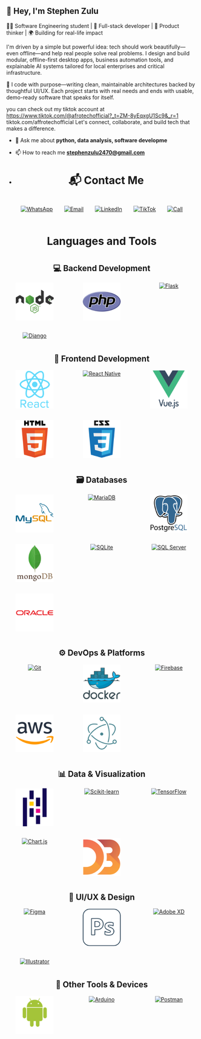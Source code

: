 ## 👋 Hey, I'm Stephen Zulu

🧑‍💻 Software Engineering student | 🔌 Full-stack developer | 🧠 Product thinker | 🌍 Building for real-life impact

I'm driven by a simple but powerful idea: tech should work beautifully—even offline—and help real people solve real problems. I design and build modular, offline-first desktop apps, business automation tools, and explainable AI systems tailored for local enterprises and critical infrastructure.

🚀 I code with purpose—writing clean, maintainable architectures backed by thoughtful UI/UX. Each project starts with real needs and ends with usable, demo-ready software that speaks for itself.

you can check out my tiktok account at https://www.tiktok.com/@afrotechofficial?_t=ZM-8yEqxgU1Sc9&_r=1
tiktok.com/affrotechofficial 
Let's connect, collaborate, and build tech that makes a difference.

- 💬 Ask me about **python, data analysis, software developme**

- 📫 How to reach me **stephenzulu2470@gmail.com**
- <h1 align="center">📬 Contact Me</h1>

<div style="display: flex; justify-content: center; align-items: center; flex-wrap: wrap; gap: 30px; padding: 20px;">

  <!-- WhatsApp -->
  <a href="https://wa.me/260979171520" target="_blank">
    <img src="https://img.icons8.com/color/96/000000/whatsapp.png" alt="WhatsApp"/>
  </a>

  <!-- Email -->
  <a href="mailto:stephenzulu2470@gmail.com" target="_blank">
    <img src="https://img.icons8.com/color/96/000000/gmail-new.png" alt="Email"/>
  </a>

  <!-- LinkedIn -->
  <a href="https://www.linkedin.com/in/stephen-zulu-41a4a6321?utm_source=share&utm_campaign=share_via&utm_content=profile&utm_medium=ios_app https://www.linkedin.com/in/stephenzulu2470" target="_blank">
    <img src="https://img.icons8.com/color/96/000000/linkedin.png" alt="LinkedIn"/>
  </a>

  <!-- TikTok -->
  <a href="https://www.tiktok.com/@afrotechofficial" target="_blank">
    <img src="https://img.icons8.com/color/96/000000/tiktok--v1.png" alt="TikTok"/>
  </a>

  <!-- Call -->
  <a href="tel:+260979171520" target="_blank">
    <img src="https://img.icons8.com/color/96/000000/phone.png" alt="Call"/>
  </a>

</div>

<h1 align="center">Languages and Tools</h1>

<!-- 💻 Backend -->
<h2 style="margin-top: 40px; text-align:center;">💻 Backend Development</h2>
<div style="display: grid; grid-template-columns: repeat(auto-fit, minmax(120px, 1fr)); gap: 28px; justify-items: center;">
  <a href="https://nodejs.org"><img src="https://raw.githubusercontent.com/devicons/devicon/master/icons/nodejs/nodejs-original-wordmark.svg" alt="Node.js" width="100"/></a>
  <a href="https://www.php.net"><img src="https://raw.githubusercontent.com/devicons/devicon/master/icons/php/php-original.svg" alt="PHP" width="100"/></a>
  <a href="https://flask.palletsprojects.com/"><img src="https://www.vectorlogo.zone/logos/pocoo_flask/pocoo_flask-icon.svg" alt="Flask" width="100"/></a>
  <a href="https://www.djangoproject.com/"><img src="https://cdn.worldvectorlogo.com/logos/django.svg" alt="Django" width="100"/></a>
</div>

<!-- 🎨 Frontend -->
<h2 style="margin-top: 40px; text-align:center;">🎨 Frontend Development</h2>
<div style="display: grid; grid-template-columns: repeat(auto-fit, minmax(120px, 1fr)); gap: 28px; justify-items: center;">
  <a href="https://reactjs.org/"><img src="https://raw.githubusercontent.com/devicons/devicon/master/icons/react/react-original-wordmark.svg" alt="React" width="100"/></a>
  <a href="https://reactnative.dev/"><img src="https://reactnative.dev/img/header_logo.svg" alt="React Native" width="100"/></a>
  <a href="https://vuejs.org/"><img src="https://raw.githubusercontent.com/devicons/devicon/master/icons/vuejs/vuejs-original-wordmark.svg" alt="Vue.js" width="100"/></a>
  <a href="https://www.w3.org/html/"><img src="https://raw.githubusercontent.com/devicons/devicon/master/icons/html5/html5-original-wordmark.svg" alt="HTML5" width="100"/></a>
  <a href="https://www.w3schools.com/css/"><img src="https://raw.githubusercontent.com/devicons/devicon/master/icons/css3/css3-original-wordmark.svg" alt="CSS3" width="100"/></a>
</div>

<!-- 🗃️ Databases -->
<h2 style="margin-top: 40px; text-align:center;">🗃️ Databases</h2>
<div style="display: grid; grid-template-columns: repeat(auto-fit, minmax(120px, 1fr)); gap: 28px; justify-items: center;">
  <a href="https://www.mysql.com/"><img src="https://raw.githubusercontent.com/devicons/devicon/master/icons/mysql/mysql-original-wordmark.svg" alt="MySQL" width="100"/></a>
  <a href="https://mariadb.org/"><img src="https://www.vectorlogo.zone/logos/mariadb/mariadb-icon.svg" alt="MariaDB" width="100"/></a>
  <a href="https://www.postgresql.org"><img src="https://raw.githubusercontent.com/devicons/devicon/master/icons/postgresql/postgresql-original-wordmark.svg" alt="PostgreSQL" width="100"/></a>
  <a href="https://www.mongodb.com/"><img src="https://raw.githubusercontent.com/devicons/devicon/master/icons/mongodb/mongodb-original-wordmark.svg" alt="MongoDB" width="100"/></a>
  <a href="https://www.sqlite.org/"><img src="https://www.vectorlogo.zone/logos/sqlite/sqlite-icon.svg" alt="SQLite" width="100"/></a>
  <a href="https://www.microsoft.com/en-us/sql-server"><img src="https://www.svgrepo.com/show/303229/microsoft-sql-server-logo.svg" alt="SQL Server" width="100"/></a>
  <a href="https://www.oracle.com/"><img src="https://raw.githubusercontent.com/devicons/devicon/master/icons/oracle/oracle-original.svg" alt="Oracle" width="100"/></a>
</div>

<!-- ⚙️ DevOps & Platforms -->
<h2 style="margin-top: 40px; text-align:center;">⚙️ DevOps & Platforms</h2>
<div style="display: grid; grid-template-columns: repeat(auto-fit, minmax(120px, 1fr)); gap: 28px; justify-items: center;">
  <a href="https://git-scm.com/"><img src="https://www.vectorlogo.zone/logos/git-scm/git-scm-icon.svg" alt="Git" width="100"/></a>
  <a href="https://www.docker.com/"><img src="https://raw.githubusercontent.com/devicons/devicon/master/icons/docker/docker-original-wordmark.svg" alt="Docker" width="100"/></a>
  <a href="https://firebase.google.com/"><img src="https://www.vectorlogo.zone/logos/firebase/firebase-icon.svg" alt="Firebase" width="100"/></a>
  <a href="https://aws.amazon.com"><img src="https://raw.githubusercontent.com/devicons/devicon/master/icons/amazonwebservices/amazonwebservices-original-wordmark.svg" alt="AWS" width="100"/></a>
  <a href="https://www.electronjs.org"><img src="https://raw.githubusercontent.com/devicons/devicon/master/icons/electron/electron-original.svg" alt="Electron" width="100"/></a>
</div>

<!-- 📊 Data & Visualization -->
<h2 style="margin-top: 40px; text-align:center;">📊 Data & Visualization</h2>
<div style="display: grid; grid-template-columns: repeat(auto-fit, minmax(120px, 1fr)); gap: 28px; justify-items: center;">
  <a href="https://pandas.pydata.org/"><img src="https://raw.githubusercontent.com/devicons/devicon/master/icons/pandas/pandas-original.svg" alt="Pandas" width="100"/></a>
  <a href="https://scikit-learn.org/"><img src="https://upload.wikimedia.org/wikipedia/commons/0/05/Scikit_learn_logo_small.svg" alt="Scikit-learn" width="100"/></a>
  <a href="https://www.tensorflow.org"><img src="https://www.vectorlogo.zone/logos/tensorflow/tensorflow-icon.svg" alt="TensorFlow" width="100"/></a>
  <a href="https://chartjs.org/"><img src="https://www.chartjs.org/media/logo-title.svg" alt="Chart.js" width="100"/></a>
  <a href="https://d3js.org/"><img src="https://raw.githubusercontent.com/devicons/devicon/master/icons/d3js/d3js-original.svg" alt="D3.js" width="100"/></a>
</div>

<!-- 🎨 UI/UX & Design -->
<h2 style="margin-top: 40px; text-align:center;">🎨 UI/UX & Design</h2>
<div style="display: grid; grid-template-columns: repeat(auto-fit, minmax(120px, 1fr)); gap: 28px; justify-items: center;">
  <a href="https://www.figma.com/"><img src="https://www.vectorlogo.zone/logos/figma/figma-icon.svg" alt="Figma" width="100"/></a>
  <a href="https://www.photoshop.com/en"><img src="https://raw.githubusercontent.com/devicons/devicon/master/icons/photoshop/photoshop-line.svg" alt="Photoshop" width="100"/></a>
  <a href="https://www.adobe.com/products/xd.html"><img src="https://cdn.worldvectorlogo.com/logos/adobe-xd.svg" alt="Adobe XD" width="100"/></a>
  <a href="https://www.adobe.com/in/products/illustrator.html"><img src="https://www.vectorlogo.zone/logos/adobe_illustrator/adobe_illustrator-icon.svg" alt="Illustrator" width="100"/></a>
</div>

<!-- 🔧 Other Tools & Devices -->
<h2 style="margin-top: 40px; text-align:center;">🔧 Other Tools & Devices</h2>
<div style="display: grid; grid-template-columns: repeat(auto-fit, minmax(120px, 1fr)); gap: 28px; justify-items: center;">
  <a href="https://developer.android.com"><img src="https://raw.githubusercontent.com/devicons/devicon/master/icons/android/android-original-wordmark.svg" alt="Android" width="100"/></a>
  <a href="https://www.arduino.cc/"><img src="https://cdn.worldvectorlogo.com/logos/arduino-1.svg" alt="Arduino" width="100"/></a>
  <a href="https://postman.com"><img src="https://www.vectorlogo.zone/logos/getpostman/getpostman-icon.svg" alt="Postman" width="100"/></a>
  <a href="https://www.selenium.dev"><img src="https://raw.githubusercontent
